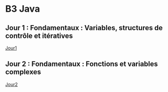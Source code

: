 # B3 Java

## Jour 1 : Fondamentaux : Variables, structures de contrôle et itératives

[Jour1](Jour1.md)

## Jour 2 : Fondamentaux : Fonctions et variables complexes

[Jour2](Jour2.md)




